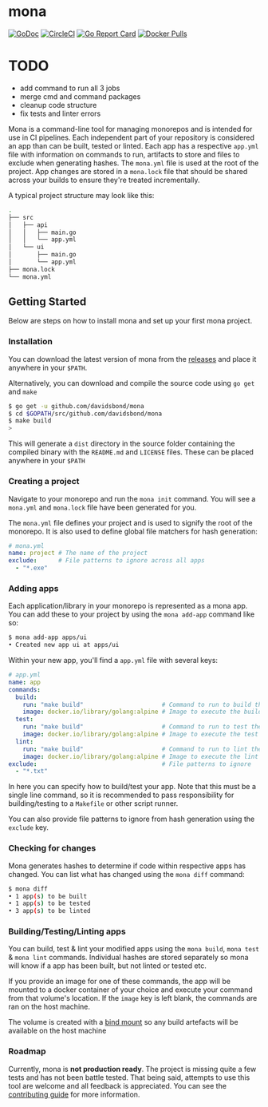 # mona

[![GoDoc](https://godoc.org/github.com/davidsbond/mona?status.svg)](http://godoc.org/github.com/davidsbond/mona)
[![CircleCI](https://circleci.com/gh/davidsbond/mona/tree/master.svg?style=shield)](https://circleci.com/gh/davidsbond/mona/tree/master)
[![Go Report Card](https://goreportcard.com/badge/github.com/davidsbond/mona)](https://goreportcard.com/report/github.com/davidsbond/mona)
[![Docker Pulls](https://img.shields.io/docker/pulls/davidsbond/mona.svg)](https://hub.docker.com/r/davidsbond/mona)


# TODO
- add command to run all 3 jobs
- merge cmd and command packages
- cleanup code structure
- fix tests and linter errors

Mona is a command-line tool for managing monorepos and is intended for use in CI pipelines. Each independent part of your repository is considered an app than can be built, tested or linted. Each app has a respective `app.yml` file with information on commands to run, artifacts to store and files to exclude when generating hashes. The `mona.yml` file is used at the root of the project. App changes are stored in a `mona.lock` file that should be shared across your builds to ensure they're treated incrementally.

A typical project structure may look like this:

```bash
.
├── src
│   ├── api
│   │   ├── main.go
│   │   └── app.yml
│   └── ui
│       ├── main.go
│       └── app.yml
├── mona.lock
└── mona.yml

```

## Getting Started

Below are steps on how to install mona and set up your first mona project.

### Installation

You can download the latest version of mona from the [releases](https://github.com/davidsbond/mona/releases) and place it anywhere
in your `$PATH`.

Alternatively, you can download and compile the source code using `go get` and `make`

```bash
$ go get -u github.com/davidsbond/mona
$ cd $GOPATH/src/github.com/davidsbond/mona
$ make build
>
```

This will generate a `dist` directory in the source folder containing the compiled binary with the `README.md` and `LICENSE` files. These can be placed anywhere in your `$PATH`

### Creating a project

Navigate to your monorepo and run the `mona init` command. You will see a `mona.yml` and `mona.lock` file have been generated for you.

The `mona.yml` file defines your project and is used to signify the root of the monorepo. It is also used to define global file matchers for hash generation:

```yaml
# mona.yml
name: project # The name of the project
exclude:      # File patterns to ignore across all apps
  - "*.exe"
```

### Adding apps

Each application/library in your monorepo is represented as a mona app. You can add these to your project by using the `mona add-app` command like so:

```bash
$ mona add-app apps/ui
• Created new app ui at apps/ui
```

Within your new app, you'll find a `app.yml` file with several keys:

```yaml
# app.yml
name: app
commands:
  build:
    run: "make build"                      # Command to run to build the app
    image: docker.io/library/golang:alpine # Image to execute the build command in
  test:
    run: "make build"                      # Command to run to test the app
    image: docker.io/library/golang:alpine # Image to execute the test command in
  lint:
    run: "make build"                      # Command to run to lint the app
    image: docker.io/library/golang:alpine # Image to execute the lint command in
exclude:                                   # File patterns to ignore
  - "*.txt"
```

In here you can specify how to build/test your app. Note that this must be a single line command, so it is recommended to pass responsibility for building/testing to a `Makefile` or other script runner.

You can also provide file patterns to ignore from hash generation using the `exclude` key.

### Checking for changes

Mona generates hashes to determine if code within respective apps has changed. You can list what has changed using the `mona diff` command:

```bash
$ mona diff
• 1 app(s) to be built  
• 1 app(s) to be tested
• 3 app(s) to be linted
```

### Building/Testing/Linting apps

You can build, test & lint your modified apps using the `mona build`, `mona test` & `mona lint` commands. Individual hashes are stored separately so mona will know if a app has been built, but not linted or tested etc.

If you provide an image for one of these commands, the app will be mounted to a docker container of your choice and execute your command from that volume's location. If the `image` key is left blank, the commands are ran on the host machine.

The volume is created with a [bind mount](https://docs.docker.com/storage/bind-mounts/) so any build artefacts will be available on the host machine

### Roadmap

Currently, mona is **not production ready**. The project is missing quite a few tests and has not been battle tested. That being said, attempts to use this tool are welcome and all feedback is appreciated. You can see the [contributing guide](CONTRIBUTING.md) for more information.
